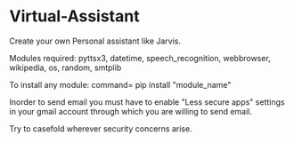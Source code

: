 # Virtual-Assistant
Create your own Personal assistant like Jarvis.


Modules required:
pyttsx3,
datetime,
speech_recognition,
webbrowser,
wikipedia,
os,
random,
smtplib

To install any module:
command= pip install "module_name"

Inorder to send email you must have to enable "Less secure apps" settings in your gmail account through which you are willing to send email.

Try to casefold wherever security concerns arise.
